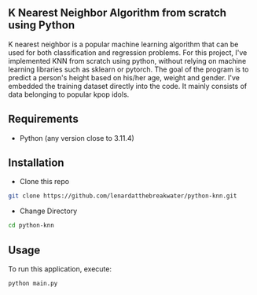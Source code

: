 ## K Nearest Neighbor Algorithm from scratch using Python 
K nearest neighbor is a popular machine learning algorithm that can be used for both classification and regression problems. For this project, I've implemented KNN from scratch using python, without relying on machine learning libraries such as sklearn or pytorch. The goal of the program is to predict a person's height based on his/her age, weight and gender. I've embedded the training dataset directly into the code. It mainly consists of data belonging to popular kpop idols. 

## Requirements
* Python (any version close to 3.11.4)

## Installation

* Clone this repo 

```bash
git clone https://github.com/lenardatthebreakwater/python-knn.git
```

* Change Directory

```bash
cd python-knn
```

## Usage

To run this application, execute:

```bash
python main.py
```

